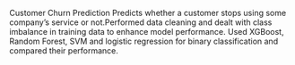 Customer Churn Prediction
 Predicts whether a customer stops using some company’s service or not.Performed data cleaning and dealt with class imbalance in training data to enhance model performance. Used XGBoost, Random Forest, SVM and logistic regression for binary classification and compared their performance.
